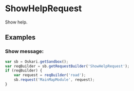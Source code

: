 # ShowHelpRequest

Show help.

## Examples

### Show message:
```javascript
var sb = Oskari.getSandbox();
var reqBuilder = sb.getRequestBuilder('ShowHelpRequest');
if (reqBuilder) {
    var request = reqBuilder('road');
    sb.request('MainMapModule', request);
}
```